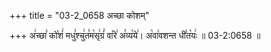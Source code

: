 +++
title = "03-2_0658 अच्छा कोशम्"

+++
अ꣢च्छा꣣ को꣡शं꣢ मधु꣣श्चु꣢त꣣म꣡सृ꣢ग्रं꣣ वा꣡रे꣢ अ꣣व्य꣡ये꣢। अ꣡वा꣢वशन्त धी꣣त꣡यः꣢ ॥ 03-2:0658 ॥